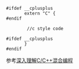 ```
#ifdef __cplusplus
       extern "C" {
#endif

        //c style code

#ifdef __cplusplus
       }
#endif
```

参考[深入理解C/C++混合编程](http://blog.csdn.net/zzwdkxx/article/details/44244535)